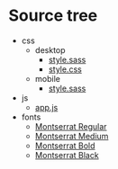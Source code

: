 # Source tree

- css
    - desktop
        - [style.sass](/src/css/desktop/style.sass)
        - [style.css](/src/css/desktop/style.min.css)
    - mobile 
        - [style.sass](/src/css/mobile/style.sass)
- js
    - [app.js](/src/js/app.js)   
- fonts
    - [Montserrat Regular](/src/fonts/Montserrat-Regular.woff2)
    - [Montserrat Medium](/src/fonts/Montserrat-Medium.woff2)
    - [Montserrat Bold](/src/fonts/Montserrat-Bold.woff2)
    - [Montserrat Black](/src/fonts/Montserrat-Black.woff2)